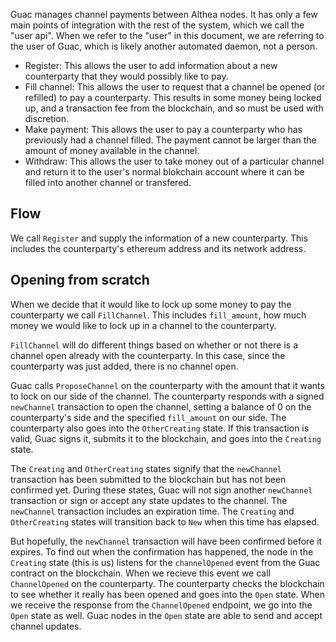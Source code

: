 Guac manages channel payments between Althea nodes. It has only a few main points of integration with the rest of the system, which we call the "user api". When we refer to the "user" in this document, we are referring to the user of Guac, which is likely another automated daemon, not a person.

- Register: This allows the user to add information about a new counterparty that they would possibly like to pay.
- Fill channel: This allows the user to request that a channel be opened (or refilled) to pay a counterparty. This results in some money being locked up, and a transaction fee from the blockchain, and so must be used with discretion.
- Make payment: This allows the user to pay a counterparty who has previously had a channel filled. The payment cannot be larger than the amount of money available in the channel.
- Withdraw: This allows the user to take money out of a particular channel and return it to the user's normal blokchain account where it can be filled into another channel or transfered.

## Flow

We call `Register` and supply the information of a new counterparty. This includes the counterparty's ethereum address and its network address.

## Opening from scratch

When we decide that it would like to lock up some money to pay the counterparty we call `FillChannel`. This includes `fill_amount`, how much money we would like to lock up in a channel to the counterparty.

`FillChannel` will do different things based on whether or not there is a channel open already with the counterparty. In this case, since the counterparty was just added, there is no channel open.

Guac calls `ProposeChannel` on the counterparty with the amount that it wants to lock on our side of the channel. The counterparty responds with a signed `newChannel` transaction to open the channel, setting a balance of 0 on the counterparty's side and the specified `fill_amount` on our side. The counterparty also goes into the `OtherCreating` state. If this transaction is valid, Guac signs it, submits it to the blockchain, and goes into the `Creating` state.

The `Creating` and `OtherCreating` states signify that the `newChannel` transaction has been submitted to the blockchain but has not been confirmed yet. During these states, Guac will not sign another `newChannel` transaction or sign or accept any state updates to the channel. The `newChannel` transaction includes an expiration time. The `Creating` and `OtherCreating` states will transition back to `New` when this time has elapsed.

But hopefully, the `newChannel` transaction will have been confirmed before it expires. To find out when the confirmation has happened, the node in the `Creating` state (this is us) listens for the `channelOpened` event from the Guac contract on the blockchain. When we recieve this event we call `ChannelOpened` on the counterparty. The counterparty checks the blockchain to see whether it really has been opened and goes into the `Open` state. When we receive the response from the `ChannelOpened` endpoint, we go into the `Open` state as well. Guac nodes in the `Open` state are able to send and accept channel updates.
